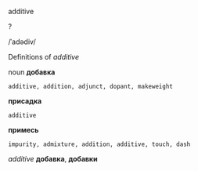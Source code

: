 additive

?

/ˈadədiv/

Definitions of _additive_

noun
**добавка**

    additive, addition, adjunct, dopant, makeweight
**присадка**

    additive
**примесь**

    impurity, admixture, addition, additive, touch, dash

_additive_
**добавка**, **добавки**